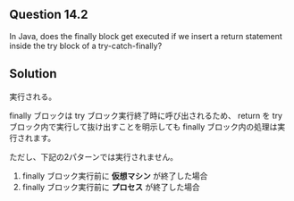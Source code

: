 ## Question 14.2

In Java, does the finally block get executed if we insert a return statement inside the try block of a try-catch-finally?

## Solution

実行される。

finally ブロックは try ブロック実行終了時に呼び出されるため、 return を try ブロック内で実行して抜け出すことを明示しても finally ブロック内の処理は実行されます。

ただし、下記の2パターンでは実行されません。

1. finally ブロック実行前に **仮想マシン** が終了した場合
1. finally ブロック実行前に **プロセス** が終了した場合
